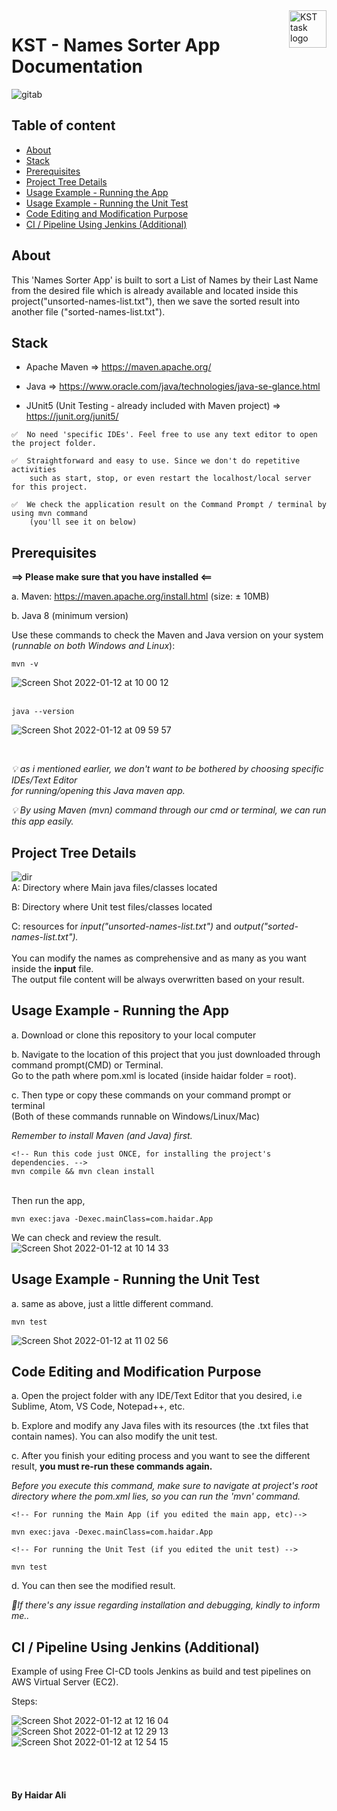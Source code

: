 <a href="https://github.com/haidargit/KST-SortingThousandNames-Haidar_Ali">
    <img src="https://www.kst.co.id/images/kst-logo-100x100.png" alt="KST task logo" title="KST" align="right" height="60" />
</a>

# KST - Names Sorter App Documentation
![gitab](https://user-images.githubusercontent.com/33404432/149063206-592252f7-20ce-4e29-beab-8159fdc363e3.jpg)

## Table of content

- [About](#about)
- [Stack](#stack)
- [Prerequisites](#prerequisites)
- [Project Tree Details](#project-tree-details)
- [Usage Example - Running the App](#usage-example---running-the-app)
- [Usage Example - Running the Unit Test](#usage-example---running-the-unit-test)
- [Code Editing and Modification Purpose](#code-editing-and-modification-purpose)
- [CI / Pipeline Using Jenkins (Additional)](#ci--pipeline-using-jenkins-additional)


## About
This 'Names Sorter App' is built to sort a List of Names by their Last Name from the desired file which is already available and located inside this project("unsorted-names-list.txt"), then we save the sorted result into another file ("sorted-names-list.txt").



## Stack
- Apache Maven    => https://maven.apache.org/

- Java                  => https://www.oracle.com/java/technologies/java-se-glance.html

- JUnit5 (Unit Testing - already included with Maven project) => https://junit.org/junit5/

```
✅  No need 'specific IDEs'. Feel free to use any text editor to open the project folder. 

✅  Straightforward and easy to use. Since we don't do repetitive activities  
    such as start, stop, or even restart the localhost/local server for this project.      

✅  We check the application result on the Command Prompt / terminal by using mvn command  
    (you'll see it on below)
```



## Prerequisites
**==>  Please make sure that you have installed  <==**  

a. Maven: https://maven.apache.org/install.html  (size: ± 10MB)
    
b. Java 8 (minimum version) 

Use these commands to check the Maven and Java version on your system  
(_runnable on both Windows and Linux_):
```
mvn -v
```
![Screen Shot 2022-01-12 at 10 00 12](https://user-images.githubusercontent.com/33404432/149057251-6a8bef9b-6175-4985-8d89-6d3243d14d1c.png)
<br /><br />  


```
java --version
```
![Screen Shot 2022-01-12 at 09 59 57](https://user-images.githubusercontent.com/33404432/149056543-1a62427c-54b1-479b-8573-8000b24d2d5a.png)

<br />  

_💡 as i mentioned earlier, we don't want to be bothered by choosing specific IDEs/Text Editor_  
    _for running/opening this Java maven app._  

_💡 By using Maven (mvn) command through our cmd or terminal, we can run this app easily._
<br />  

## Project Tree Details
![dir](https://user-images.githubusercontent.com/33404432/149060339-3935568f-1a1f-44e3-9bde-4e3578da670b.jpg)
<br />
A: Directory where Main java files/classes located  

B: Directory where Unit test files/classes located  

C: resources for _input("unsorted-names-list.txt")_ and _output("sorted-names-list.txt")._  
<br />
You can modify the names as comprehensive and as many as you want inside the **input** file.  
The output file content will be always overwritten based on your result.  
## Usage Example - Running the App
a. Download or clone this repository to your local computer

b. Navigate to the location of this project that you just downloaded through command prompt(CMD) or Terminal.  
    Go to the path where pom.xml is located (inside haidar folder = root).

c. Then type or copy these commands on your command prompt or terminal  
    (Both of these commands runnable on Windows/Linux/Mac)  

_Remember to install Maven (and Java) first._  

```
<!-- Run this code just ONCE, for installing the project's dependencies. -->  
mvn compile && mvn clean install  
```
<br />Then run the app,  
```
mvn exec:java -Dexec.mainClass=com.haidar.App  
```   

We can check and review the result.  
![Screen Shot 2022-01-12 at 10 14 33](https://user-images.githubusercontent.com/33404432/149057592-72f9d12d-fb2d-4e73-a0d6-60d958680b5e.png)

## Usage Example - Running the Unit Test

a. same as above, just a little different command.   
```
mvn test
```   
![Screen Shot 2022-01-12 at 11 02 56](https://user-images.githubusercontent.com/33404432/149061906-f04b5e7c-81d1-4e16-97cb-d9a99b85ee8c.png)


## Code Editing and Modification Purpose
a. Open the project folder with any IDE/Text Editor that you desired, i.e Sublime, Atom, VS Code, Notepad++, etc.   

b. Explore and modify any Java files with its resources (the .txt files that contain names). You can also modify the unit test.  

c. After you finish your editing process and you want to see the different result, **you must re-run these commands again.**  

_Before you execute this command, make sure to navigate at project's root directory where the pom.xml lies, so you can run the 'mvn' command._
```
<!-- For running the Main App (if you edited the main app, etc)-->

mvn exec:java -Dexec.mainClass=com.haidar.App  
```
```
<!-- For running the Unit Test (if you edited the unit test) -->

mvn test
```
d. You can then see the modified result.  

_🦠If there's any issue regarding installation and debugging, kindly to inform me.._    

## CI / Pipeline Using Jenkins (Additional)  
Example of using Free CI-CD tools Jenkins as build and test pipelines on AWS Virtual Server (EC2).  

Steps:  

![Screen Shot 2022-01-12 at 12 16 04](https://user-images.githubusercontent.com/33404432/149071762-afc6c018-e1ea-4a5b-94e7-21e3432ee562.jpg)
<br />
![Screen Shot 2022-01-12 at 12 29 13](https://user-images.githubusercontent.com/33404432/149071773-6efad5af-ab79-4c9a-a873-b315a72be996.png)
<br />
![Screen Shot 2022-01-12 at 12 54 15](https://user-images.githubusercontent.com/33404432/149071924-f313b547-9ea3-491d-beb7-eabf92d6aa6d.png)


<br /><br />  
#### By Haidar Ali
